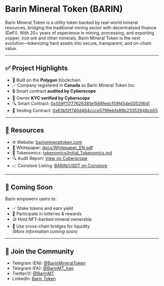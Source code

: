 # Barin Mineral Token (BARIN)

Barin Mineral Token is a utility token backed by real-world mineral resources, bridging the traditional mining sector with decentralized finance (DeFi). With 20+ years of experience in mining, processing, and exporting copper, iron ore and other minerals, Barin Mineral Token is the next evolution—tokenizing hard assets into secure, transparent, and on-chain value.

---

## ✅ Project Highlights

- 🔗 Built on the **Polygon** blockchain
- ✅ Company registered in **Canada** as Barin Mineral Token Inc.
- 🔒 Smart contract **audited by Cyberscope**
- 🧾 Owner **KYC verified by Cyberscope**
- 🔍 Smart Contract: [0x559f11777626381e1566fedcf59f454e005316d1](https://polygonscan.com/address/0x559f11777626381e1566fedcf59f454e005316d1)
- 📑 Vesting Contract: [0x63b12f740d484ccce5796ebfe86b23352648cb55](https://polygonscan.com/address/0x63b12f740d484ccce5796ebfe86b23352648cb55)

---

## 📃 Resources

- 🌐 Website: [barinmineraltoken.com](https://barinmineraltoken.com)
- 📄 Whitepaper: [docs/Whitepaper_EN.pdf](https://github.com/BarinMT/Barin-Mineral-Token-Introduction/blob/main/docs/Whitepaper_EN.pdf)
- 🧮 Tokenomics: [tokenomics/Initial_Tokenomics.md](https://github.com/BarinMT/Barin-Mineral-Token-Introduction/blob/main/tokenomics/Initial_Tokenomics.md)
- 🔍 Audit Report: [View on Cyberscope](https://cyberscope.io/audits/barin)
- 📈 Coinstore Listing: [BARIN/USDT on Coinstore](https://www.coinstore.com/spot/BARINUSDT)

---

## 🧠 Coming Soon

Barin empowers users to:
- ✅ Stake tokens and earn yield  
- 🎁 Participate in lotteries & rewards  
- 🪙 Hold NFT-backed mineral ownership  
- 🌉 Use cross-chain bridges for liquidity  
*(More information coming soon)*

---

## 👥 Join the Community

- Telegram (EN): [@BarinMineralToken](https://t.me/BarinMineralToken)
- Telegram (FA): [@BarinMT_Iran](https://t.me/BarinMT_Iran)
- Twitter/X: [@BarinMT](https://twitter.com/BarinMT)
- LinkedIn: [Barin Token](https://linkedin.com/company/barin-mineral-token)
